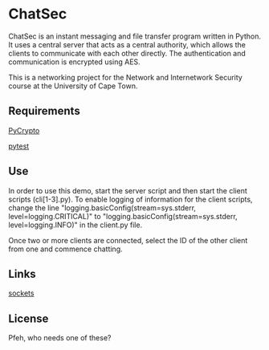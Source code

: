 # ChatSec

ChatSec is an instant messaging and file transfer program written in Python. It uses a central server that acts as a
central authority, which allows the clients to communicate with each other directly. The authentication and communication
is encrypted using AES.

This is a networking project for the Network and Internetwork Security course at the University of Cape Town.

## Requirements

[PyCrypto](https://www.dlitz.net/software/pycrypto/)

[pytest](http://pytest.org/latest/)

## Use

In order to use this demo, start the server script and then start the client scripts (cli[1-3].py). To enable logging of information 
for the client scripts, change the line "logging.basicConfig(stream=sys.stderr, level=logging.CRITICAL)" to 
"logging.basicConfig(stream=sys.stderr, level=logging.INFO)" in the client.py file.

Once two or more clients are connected, select the ID of the other client from one and commence chatting.

## Links

[sockets](https://docs.python.org/2/howto/sockets.html)

## License

Pfeh, who needs one of these?